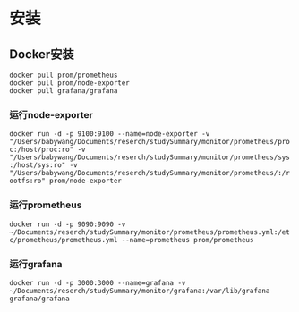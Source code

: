 # 安装
## Docker安装
```shell
docker pull prom/prometheus
docker pull prom/node-exporter
docker pull grafana/grafana
```
### 运行node-exporter
```docker run -d -p 9100:9100 --name=node-exporter -v "/Users/babywang/Documents/reserch/studySummary/monitor/prometheus/proc:/host/proc:ro" -v "/Users/babywang/Documents/reserch/studySummary/monitor/prometheus/sys:/host/sys:ro" -v "/Users/babywang/Documents/reserch/studySummary/monitor/prometheus/:/rootfs:ro" prom/node-exporter```
### 运行prometheus
```docker run -d -p 9090:9090 -v ~/Documents/reserch/studySummary/monitor/prometheus/prometheus.yml:/etc/prometheus/prometheus.yml --name=prometheus prom/prometheus```
### 运行grafana
```docker run -d -p 3000:3000 --name=grafana -v ~/Documents/reserch/studySummary/monitor/grafana:/var/lib/grafana grafana/grafana```
